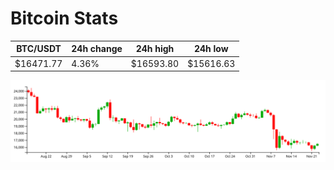 # Bitcoin Stats

BTC/USDT|24h change|24h high|24h low|
|---|---|---|---|
|$16471.77|4.36%|$16593.80|$15616.63|

<img src="./chart.svg">
